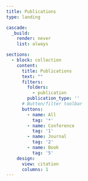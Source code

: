 ```yaml
---
title: Publications
type: landing

cascade:
  _build:
    render: never
    list: always

sections:
  - block: collection
    content:
      title: Publications
      text: ""
      filters:
        folders:
          - publication
        publication_type: ''
      # Button/filter toolbar
      buttons:
        - name: All
          tag: '*'
        - name: Conference
          tag: '1'
        - name: Journal
          tag: '2'
        - name: Book
          tag: '5'
    design:
      view: citation
      columns: 1
---
```


